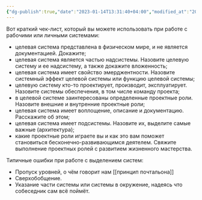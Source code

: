 ```yaml
---
{"dg-publish":true,"date":"2023-01-14T13:31:40+04:00","modified_at":"2023-04-28T09:47:02+04:00","permalink":"/cheklist-pri-rabote-s-sistemami/","dgPassFrontmatter":true}
---
```



Вот краткий чек-лист, который вы можете использовать при работе с рабочими или личными системами:
-   целевая система представлена в физическом мире, и не является документацией. Докажите;
-   целевая система является частью надсистемы. Назовите целевую систему и ее надсистему, а также докажите вложенность;
-   целевая система имеет свойство эмерджентности. Назовите системный эффект целевой системы или функцию целевой системы;
-   целевую систему кто-то проектирует, производит, эксплуатирует. Назовите системы обеспечения, в том числе команду проекта;
-   в целевой системе заинтересованы определенные проектные роли. Назовите внешние и внутренние проектные роли;
-   целевая система имеет воплощение, описание и документацию. Расскажите об этом;
-   целевая система имеет подсистемы. Назовите их, выделите самые важные (архитектура);
-   какие проектные роли играете вы и как это вам поможет становиться бесконечно-развивающимся деятелем. Свяжите выполнение проектных ролей с развитием жизненного мастерства.

Типичные ошибки при работе с выделением систем:
- Пропуск уровней, о чём говорит нам [[принцип почтальона]]
- Сверхобобщение.
- Указание части системы или системы в окружение, надеясь что собеседник сам всё поймёт.
